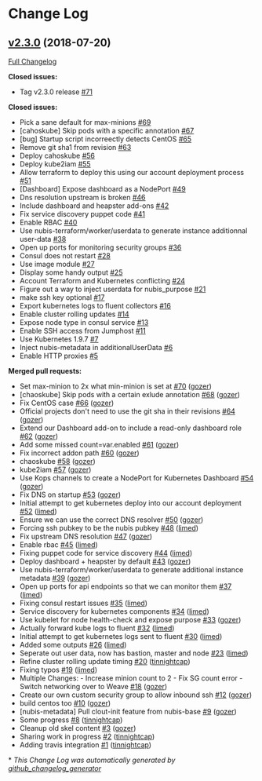 # Change Log

## [v2.3.0](https://github.com/nubisproject/nubis-kubernetes/tree/v2.3.0) (2018-07-20)
[Full Changelog](https://github.com/nubisproject/nubis-kubernetes/compare/v2.3.0...v2.3.0)

**Closed issues:**

- Tag v2.3.0 release [\#71](https://github.com/nubisproject/nubis-kubernetes/issues/71)

**Closed issues:**

- Pick a sane default for max-minions [\#69](https://github.com/nubisproject/nubis-kubernetes/issues/69)
- \[cahoskube\] Skip pods with a specific annotation [\#67](https://github.com/nubisproject/nubis-kubernetes/issues/67)
- \[bug\] Startup script incorreectly detects CentOS [\#65](https://github.com/nubisproject/nubis-kubernetes/issues/65)
- Remove git sha1 from revision [\#63](https://github.com/nubisproject/nubis-kubernetes/issues/63)
- Deploy cahoskube [\#56](https://github.com/nubisproject/nubis-kubernetes/issues/56)
- Deploy kube2iam [\#55](https://github.com/nubisproject/nubis-kubernetes/issues/55)
- Allow terraform to deploy this using our account deployment process [\#51](https://github.com/nubisproject/nubis-kubernetes/issues/51)
- \[Dashboard\] Expose dashboard as a NodePort [\#49](https://github.com/nubisproject/nubis-kubernetes/issues/49)
- Dns resolution upstream is broken [\#46](https://github.com/nubisproject/nubis-kubernetes/issues/46)
- Include dashboard and heapster add-ons [\#42](https://github.com/nubisproject/nubis-kubernetes/issues/42)
- Fix service discovery puppet code [\#41](https://github.com/nubisproject/nubis-kubernetes/issues/41)
- Enable RBAC [\#40](https://github.com/nubisproject/nubis-kubernetes/issues/40)
- Use nubis-terraform/worker/userdata to generate instance additionnal user-data [\#38](https://github.com/nubisproject/nubis-kubernetes/issues/38)
-  Open up ports for monitoring security groups [\#36](https://github.com/nubisproject/nubis-kubernetes/issues/36)
- Consul does not restart [\#28](https://github.com/nubisproject/nubis-kubernetes/issues/28)
- Use image module [\#27](https://github.com/nubisproject/nubis-kubernetes/issues/27)
- Display some handy output [\#25](https://github.com/nubisproject/nubis-kubernetes/issues/25)
- Account Terraform and Kubernetes conflicting [\#24](https://github.com/nubisproject/nubis-kubernetes/issues/24)
- Figure out a way to inject userdata for nubis\_purpose [\#21](https://github.com/nubisproject/nubis-kubernetes/issues/21)
- make ssh key optional [\#17](https://github.com/nubisproject/nubis-kubernetes/issues/17)
- Export kubernetes logs to fluent collectors [\#16](https://github.com/nubisproject/nubis-kubernetes/issues/16)
- Enable cluster rolling updates [\#14](https://github.com/nubisproject/nubis-kubernetes/issues/14)
- Expose node type in consul service [\#13](https://github.com/nubisproject/nubis-kubernetes/issues/13)
- Enable SSH access from Jumphost [\#11](https://github.com/nubisproject/nubis-kubernetes/issues/11)
- Use Kubernetes 1.9.7 [\#7](https://github.com/nubisproject/nubis-kubernetes/issues/7)
- Inject nubis-metadata in additionalUserData [\#6](https://github.com/nubisproject/nubis-kubernetes/issues/6)
- Enable HTTP proxies [\#5](https://github.com/nubisproject/nubis-kubernetes/issues/5)

**Merged pull requests:**

- Set max-minion to 2x what min-minion is set at [\#70](https://github.com/nubisproject/nubis-kubernetes/pull/70) ([gozer](https://github.com/gozer))
- \[chaoskube\] Skip pods with a certain exlude annotation [\#68](https://github.com/nubisproject/nubis-kubernetes/pull/68) ([gozer](https://github.com/gozer))
- Fix CentOS case [\#66](https://github.com/nubisproject/nubis-kubernetes/pull/66) ([gozer](https://github.com/gozer))
- Official projects don't need to use the git sha in their revisions [\#64](https://github.com/nubisproject/nubis-kubernetes/pull/64) ([gozer](https://github.com/gozer))
- Extend our Dashboard add-on to include a read-only dashboard role [\#62](https://github.com/nubisproject/nubis-kubernetes/pull/62) ([gozer](https://github.com/gozer))
- Add some missed count=var.enabled [\#61](https://github.com/nubisproject/nubis-kubernetes/pull/61) ([gozer](https://github.com/gozer))
- Fix incorrect addon path [\#60](https://github.com/nubisproject/nubis-kubernetes/pull/60) ([gozer](https://github.com/gozer))
- chaoskube [\#58](https://github.com/nubisproject/nubis-kubernetes/pull/58) ([gozer](https://github.com/gozer))
- kube2iam [\#57](https://github.com/nubisproject/nubis-kubernetes/pull/57) ([gozer](https://github.com/gozer))
- Use Kops channels to create a NodePort for Kubernetes Dashboard [\#54](https://github.com/nubisproject/nubis-kubernetes/pull/54) ([gozer](https://github.com/gozer))
- Fix DNS on startup [\#53](https://github.com/nubisproject/nubis-kubernetes/pull/53) ([gozer](https://github.com/gozer))
- Initial attempt to get kubernetes deploy into our account deployment [\#52](https://github.com/nubisproject/nubis-kubernetes/pull/52) ([limed](https://github.com/limed))
- Ensure we can use the correct DNS resolver [\#50](https://github.com/nubisproject/nubis-kubernetes/pull/50) ([gozer](https://github.com/gozer))
- Forcing ssh pubkey to be the nubis pubkey [\#48](https://github.com/nubisproject/nubis-kubernetes/pull/48) ([limed](https://github.com/limed))
- Fix upstream DNS resolution [\#47](https://github.com/nubisproject/nubis-kubernetes/pull/47) ([gozer](https://github.com/gozer))
- Enable rbac [\#45](https://github.com/nubisproject/nubis-kubernetes/pull/45) ([limed](https://github.com/limed))
- Fixing puppet code for service discovery [\#44](https://github.com/nubisproject/nubis-kubernetes/pull/44) ([limed](https://github.com/limed))
- Deploy dashboard + heapster by default [\#43](https://github.com/nubisproject/nubis-kubernetes/pull/43) ([gozer](https://github.com/gozer))
- Use nubis-terraform/worker/userdata to generate additional instance metadata [\#39](https://github.com/nubisproject/nubis-kubernetes/pull/39) ([gozer](https://github.com/gozer))
- Open up ports for api endpoints so that we can monitor them [\#37](https://github.com/nubisproject/nubis-kubernetes/pull/37) ([limed](https://github.com/limed))
- Fixing consul restart issues [\#35](https://github.com/nubisproject/nubis-kubernetes/pull/35) ([limed](https://github.com/limed))
- Service discovery for kubernetes components [\#34](https://github.com/nubisproject/nubis-kubernetes/pull/34) ([limed](https://github.com/limed))
- Use kubelet for node health-check and expose purpose [\#33](https://github.com/nubisproject/nubis-kubernetes/pull/33) ([gozer](https://github.com/gozer))
- Actually forward kube logs to fluent [\#32](https://github.com/nubisproject/nubis-kubernetes/pull/32) ([limed](https://github.com/limed))
- Initial attempt to get kubernetes logs sent to fluent [\#30](https://github.com/nubisproject/nubis-kubernetes/pull/30) ([limed](https://github.com/limed))
- Added some outputs [\#26](https://github.com/nubisproject/nubis-kubernetes/pull/26) ([limed](https://github.com/limed))
- Seperate out user data, now has bastion, master and node [\#23](https://github.com/nubisproject/nubis-kubernetes/pull/23) ([limed](https://github.com/limed))
- Refine cluster rolling update timing [\#20](https://github.com/nubisproject/nubis-kubernetes/pull/20) ([tinnightcap](https://github.com/tinnightcap))
- Fixing typos [\#19](https://github.com/nubisproject/nubis-kubernetes/pull/19) ([limed](https://github.com/limed))
- Multiple Changes:   - Increase minion count to 2   - Fix SG count error   - Switch networking over to Weave [\#18](https://github.com/nubisproject/nubis-kubernetes/pull/18) ([gozer](https://github.com/gozer))
- Create our own custom security group to allow inbound ssh [\#12](https://github.com/nubisproject/nubis-kubernetes/pull/12) ([gozer](https://github.com/gozer))
- build centos too [\#10](https://github.com/nubisproject/nubis-kubernetes/pull/10) ([gozer](https://github.com/gozer))
- \[nubis-metadata\] Pull clout-init feature from nubis-base [\#9](https://github.com/nubisproject/nubis-kubernetes/pull/9) ([gozer](https://github.com/gozer))
- Some progress [\#8](https://github.com/nubisproject/nubis-kubernetes/pull/8) ([tinnightcap](https://github.com/tinnightcap))
- Cleanup old skel content [\#3](https://github.com/nubisproject/nubis-kubernetes/pull/3) ([gozer](https://github.com/gozer))
- Sharing work in progress [\#2](https://github.com/nubisproject/nubis-kubernetes/pull/2) ([tinnightcap](https://github.com/tinnightcap))
- Adding travis integration [\#1](https://github.com/nubisproject/nubis-kubernetes/pull/1) ([tinnightcap](https://github.com/tinnightcap))


\* *This Change Log was automatically generated by [github_changelog_generator](https://github.com/skywinder/Github-Changelog-Generator)*